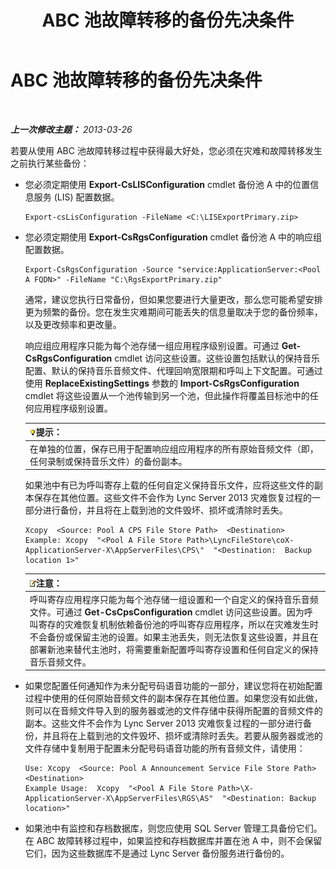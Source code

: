 ﻿---
title: ABC 池故障转移的备份先决条件
TOCTitle: ABC 池故障转移的备份先决条件
ms:assetid: 652046f5-6086-4592-902d-d5789581977d
ms:mtpsurl: https://technet.microsoft.com/zh-cn/library/JJ945634(v=OCS.15)
ms:contentKeyID: 52061041
ms.date: 05/19/2016
mtps_version: v=OCS.15
ms.translationtype: HT
---

# ABC 池故障转移的备份先决条件

 

_**上一次修改主题：** 2013-03-26_

若要从使用 ABC 池故障转移过程中获得最大好处，您必须在灾难和故障转移发生之前执行某些备份：

  - 您必须定期使用 **Export-CsLISConfiguration** cmdlet 备份池 A 中的位置信息服务 (LIS) 配置数据。
    
        Export-csLisConfiguration -FileName <C:\LISExportPrimary.zip>

  - 您必须定期使用 **Export-CsRgsConfiguration** cmdlet 备份池 A 中的响应组配置数据。
    
        Export-CsRgsConfiguration -Source "service:ApplicationServer:<Pool A FQDN>" -FileName "C:\RgsExportPrimary.zip"
    
    通常，建议您执行日常备份，但如果您要进行大量更改，那么您可能希望安排更为频繁的备份。您在发生灾难期间可能丢失的信息量取决于您的备份频率，以及更改频率和更改量。
    
    响应组应用程序只能为每个池存储一组应用程序级别设置。可通过 **Get-CsRgsConfiguration** cmdlet 访问这些设置。这些设置包括默认的保持音乐配置、默认的保持音乐音频文件、代理回响宽限期和呼叫上下文配置。可通过使用 **ReplaceExistingSettings** 参数的 **Import-CsRgsConfiguration** cmdlet 将这些设置从一个池传输到另一个池，但此操作将覆盖目标池中的任何应用程序级别设置。
    
    <table>
    <thead>
    <tr class="header">
    <th><img src="images/Gg398094.tip(OCS.15).gif" title="tip" alt="tip" />提示：</th>
    </tr>
    </thead>
    <tbody>
    <tr class="odd">
    <td>在单独的位置，保存已用于配置响应组应用程序的所有原始音频文件（即，任何录制或保持音乐文件）的备份副本。</td>
    </tr>
    </tbody>
    </table>
    
    如果池中有已为呼叫寄存上载的任何自定义保持音乐文件，应将这些文件的副本保存在其他位置。这些文件不会作为 Lync Server 2013 灾难恢复过程的一部分进行备份，并且将在上载到池的文件毁坏、损坏或清除时丢失。
    
        Xcopy  <Source: Pool A CPS File Store Path>  <Destination>
        Example: Xcopy  "<Pool A File Store Path>\LyncFileStore\coX-ApplicationServer-X\AppServerFiles\CPS\"  "<Destination:  Backup location 1>"
    
    <table>
    <thead>
    <tr class="header">
    <th><img src="images/Dn783119.note(OCS.15).gif" title="note" alt="note" />注意：</th>
    </tr>
    </thead>
    <tbody>
    <tr class="odd">
    <td>呼叫寄存应用程序只能为每个池存储一组设置和一个自定义的保持音乐音频文件。可通过 <strong>Get-CsCpsConfiguration</strong> cmdlet 访问这些设置。因为呼叫寄存的灾难恢复机制依赖备份池的呼叫寄存应用程序，所以在灾难发生时不会备份或保留主池的设置。如果主池丢失，则无法恢复这些设置，并且在部署新池来替代主池时，将需要重新配置呼叫寄存设置和任何自定义的保持音乐音频文件。</td>
    </tr>
    </tbody>
    </table>


  - 如果您配置任何通知作为未分配号码语音功能的一部分，建议您将在初始配置过程中使用的任何原始音频文件的副本保存在其他位置。如果您没有如此做，则可以在音频文件导入到的服务器或池的文件存储中获得所配置的音频文件的副本。这些文件不会作为 Lync Server 2013 灾难恢复过程的一部分进行备份，并且将在上载到池的文件毁坏、损坏或清除时丢失。若要从服务器或池的文件存储中复制用于配置未分配号码语音功能的所有音频文件，请使用：
    
        Use: Xcopy  <Source: Pool A Announcement Service File Store Path>  <Destination>
        Example Usage:  Xcopy  "<Pool A File Store Path>\X-ApplicationServer-X\AppServerFiles\RGS\AS"  "<Destination: Backup location>"

  - 如果池中有监控和存档数据库，则您应使用 SQL Server 管理工具备份它们。在 ABC 故障转移过程中，如果监控和存档数据库并置在池 A 中，则不会保留它们，因为这些数据库不是通过 Lync Server 备份服务进行备份的。

